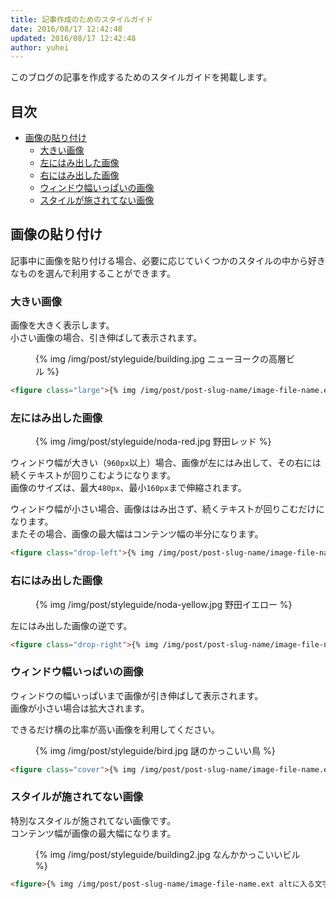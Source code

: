 ```yaml
---
title: 記事作成のためのスタイルガイド
date: 2016/08/17 12:42:48
updated: 2016/08/17 12:42:48
author: yuhei
---
```

このブログの記事を作成するためのスタイルガイドを掲載します。

<!-- more -->

## 目次

- [画像の貼り付け](#画像の貼り付け)
  - [大きい画像](#大きい画像)
  - [左にはみ出した画像](#左にはみ出した画像)
  - [右にはみ出した画像](#右にはみ出した画像)
  - [ウィンドウ幅いっぱいの画像](#ウィンドウ幅いっぱいの画像)
  - [スタイルが施されてない画像](#スタイルが施されてない画像)

## 画像の貼り付け

記事中に画像を貼り付ける場合、必要に応じていくつかのスタイルの中から好きなものを選んで利用することができます。

### 大きい画像

画像を大きく表示します。  
小さい画像の場合、引き伸ばして表示されます。

<figure class="large">{% img /img/post/styleguide/building.jpg ニューヨークの高層ビル %}</figure>

```html
<figure class="large">{% img /img/post/post-slug-name/image-file-name.ext altに入る文字 %}</figure>
```

### 左にはみ出した画像

<figure class="drop-left">{% img /img/post/styleguide/noda-red.jpg 野田レッド %}</figure>

ウィンドウ幅が大きい（`960px`以上）場合、画像が左にはみ出して、その右には続くテキストが回りこむようになります。  
画像のサイズは、最大`480px`、最小`160px`まで伸縮されます。

ウィンドウ幅が小さい場合、画像ははみ出さず、続くテキストが回りこむだけになります。  
またその場合、画像の最大幅はコンテンツ幅の半分になります。

<div style="clear: both;"></div>

```html
<figure class="drop-left">{% img /img/post/post-slug-name/image-file-name.ext altに入る文字 %}</figure>
```

### 右にはみ出した画像

<figure class="drop-right">{% img /img/post/styleguide/noda-yellow.jpg 野田イエロー %}</figure>

左にはみ出した画像の逆です。

<div style="clear: both;"></div>

```html
<figure class="drop-right">{% img /img/post/post-slug-name/image-file-name.ext altに入る文字 %}</figure>
```

### ウィンドウ幅いっぱいの画像

ウィンドウの幅いっぱいまで画像が引き伸ばして表示されます。  
画像が小さい場合は拡大されます。

できるだけ横の比率が高い画像を利用してください。

<figure class="cover">{% img /img/post/styleguide/bird.jpg 謎のかっこいい鳥 %}</figure>

```html
<figure class="cover">{% img /img/post/post-slug-name/image-file-name.ext altに入る文字 %}</figure>
```

### スタイルが施されてない画像

特別なスタイルが施されてない画像です。  
コンテンツ幅が画像の最大幅になります。

<figure>{% img /img/post/styleguide/building2.jpg なんかかっこいいビル %}</figure>

```html
<figure>{% img /img/post/post-slug-name/image-file-name.ext altに入る文字 %}</figure>
```
